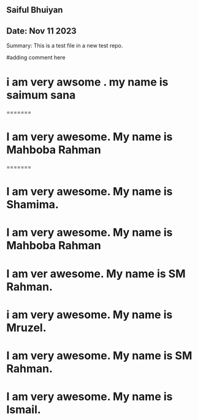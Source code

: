 ## Saiful Bhuiyan

## Date: Nov 11 2023

Summary: This is a test file in a new test repo.

#adding comment here

# i am very awsome . my name is saimum sana

=======

# I am very awesome. My name is Mahboba Rahman

=======

# I am very awesome. My name is Shamima.

# I am very awesome. My name is Mahboba Rahman

# I am ver awesome. My name is SM Rahman.

# i am very awesome. My name is Mruzel.

# I am very awesome. My name is SM Rahman.

# I am very awesome. My name is Ismail.
